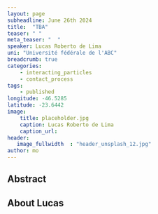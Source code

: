 ```yaml
---
layout: page
subheadline: June 26th 2024
title:  "TBA"
teaser: " "
meta_teaser: "  "
speaker: Lucas Roberto de Lima
uni: "Université fédérale de l'ABC"
breadcrumb: true 
categories:
    - interacting_particles 
    - contact_process
tags:
    - published
longitude: -46.5285
latitude: -23.6442
image:
    title: placeholder.jpg 
    caption: Lucas Roberto de Lima
    caption_url: 
header:
   image_fullwidth  : "header_unsplash_12.jpg"
author: mo
---
```


## Abstract


## About Lucas
